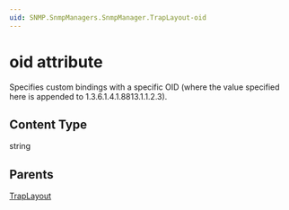 ```yaml
---
uid: SNMP.SnmpManagers.SnmpManager.TrapLayout-oid
---
```


# oid attribute

Specifies custom bindings with a specific OID (where the value specified here is appended to 1.3.6.1.4.1.8813.1.1.2.3).

## Content Type

string

## Parents

[TrapLayout](xref:SNMP.SnmpManagers.SnmpManager.TrapLayout)
